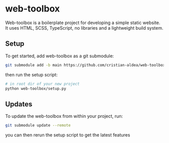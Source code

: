 # web-toolbox

Web-toolbox is a boilerplate project for developing a simple static website. It uses HTML, SCSS, TypeScript, no libraries and a lightweight build system.

## Setup

To get started, add web-toolbox as a git submodule:

```bash
git submodule add -b main https://github.com/cristian-aldea/web-toolbox.git
```

then run the setup script:

```bash
# in root dir of your new project
python web-toolbox/setup.py
```

## Updates

To update the web-toolbox from within your project, run:

```bash
git submodule update --remote
```

you can then rerun the setup script to get the latest features

